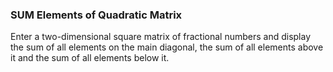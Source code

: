 ﻿### SUM Elements of Quadratic Matrix

Enter a two-dimensional square matrix of fractional numbers and display the sum of all elements on the main diagonal,
the sum of all elements above it and the sum of all elements below it.